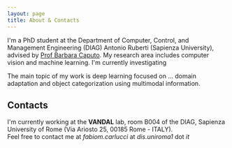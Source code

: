 ```yaml
---
layout: page
title: About & Contacts
---
```


I'm a PhD student at the Department of Computer, Control, and Management Engineering (DIAG) Antonio Ruberti (Sapienza University), advised by [Prof Barbara Caputo](https://scholar.google.it/citations?user=mHbdIAwAAAAJ).
My research area includes computer vision and machine learning. I'm currently investigating 

The main topic of my work is deep learning focused on ... domain adaptation and object categorization using multimodal information. 

## Contacts

I'm currently working at the **VANDAL** lab, room B004 of the DIAG, Sapienza University of Rome (Via Ariosto 25, 00185 Rome - ITALY).  
Feel free to contact me at _fabiom.carlucci_ at _dis.uniroma1_ dot _it_
